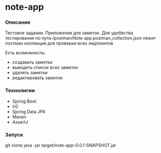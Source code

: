 <h1>note-app</h1>

<h3>Описание</h3>
Тестовое задание. Приложение для заметок. 
Для удобвства тестирования по пути 
 /postman/Note app.postman_collection.json  
лежит постман коллекция для проверки всех эндпоинтов

Есть возможность: 
<ul>
    <li>создавать заметки</li>
    <li>выводить список всех заметок</li>
    <li>удалять заметки</li>
    <li>редактировать заметки</li>
</ul>

<h3>Технолигии</h3>
<ul>
    <li>Spring Boot</li>
    <li>H2</li>
    <li>Spring Data JPA</li>
    <li>Maven</li>
    <li>AssertJ</li>
</ul>

<h3>Запуск</h3>
git clone  
java -jar target/note-app-0.0.1-SNAPSHOT.jar

